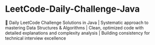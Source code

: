 # LeetCode-Daily-Challenge-Java
🚀 Daily LeetCode Challenge Solutions in Java | Systematic approach to mastering Data Structures &amp; Algorithms | Clean, optimized code with detailed explanations and complexity analysis | Building consistency for technical interview excellence
